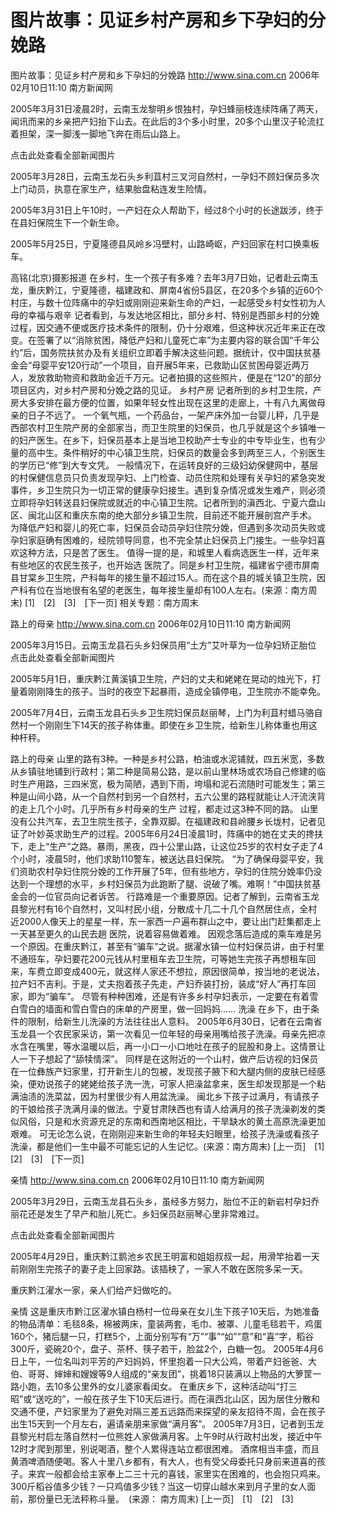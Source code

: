 # 图片故事：见证乡村产房和乡下孕妇的分娩路

图片故事：见证乡村产房和乡下孕妇的分娩路
http://www.sina.com.cn 2006年02月10日11:10 南方新闻网


2005年3月31日凌晨2时，云南玉龙黎明乡恨独村，孕妇蜂丽枝连续阵痛了两天，闻讯而来的乡亲把产妇抬下山去。在此后的3个多小时里，20多个山里汉子轮流扛着担架，深一脚浅一脚地飞奔在雨后山路上。

点击此处查看全部新闻图片




2005年3月28日，云南玉龙石头乡利苴村三叉河自然村，一孕妇不顾妇保员多次上门动员，执意在家生产，结果胎盘粘连发生险情。





2005年3月31日上午10时，一产妇在众人帮助下，经过8个小时的长途跋涉，终于在县妇保院生下一个新生命。




2005年5月25日，宁夏隆德县风岭乡冯壁村，山路崎岖，产妇回家在村口换乘板车。


高铭(北京)摄影报道
在乡村，生一个孩子有多难？去年3月7日始，记者赴云南玉龙，重庆黔江，宁夏隆德，福建政和、屏南4省份5县区，在20多个乡镇的近60个村庄，与数十位阵痛中的孕妇或刚刚迎来新生命的产妇，一起感受乡村女性初为人母的幸福与艰辛
记者看到，与发达地区相比，部分乡村、特别是西部乡村的分娩过程，因交通不便或医疗技术条件的限制，仍十分艰难，但这种状况近年来正在改变。在签署了以“消除贫困，降低产妇和儿童死亡率”为主要内容的联合国“千年公约”后，国务院扶贫办及有关组织立即着手解决这些问题。据统计，仅中国扶贫基金会“母婴平安120行动”一个项目，自开展5年来，已救助山区贫困母婴近两万人，发放救助物资和救助金近千万元。记者拍摄的这些照片，便是在“120”的部分项目区内，对乡村产房和分娩之路的见证。
乡村产房
记者所到的乡村卫生院，产房大多安排在最方便的位置，如果年轻女性出现在这里的走廊上，十有八九离做母亲的日子不远了。
一个氧气瓶，一个药品台，一架产床外加一台婴儿秤，几乎是西部农村卫生院产房的全部家当，而卫生院里的妇保员，也几乎就是这个乡镇唯一的妇产医生。在乡下，妇保员基本上是当地卫校助产士专业的中专毕业生，也有少量的高中生。条件稍好的中心镇卫生院，妇保员的数量会多到两至三人，个别医生的学历已“修”到大专文凭。
一般情况下，在运转良好的三级妇幼保健网中，基层的村保健信息员只负责发现孕妇、上门检查、动员住院和处理有关孕妇的紧急突发事件，乡卫生院只为一切正常的健康孕妇接生。遇到复杂情况或发生难产，则必须立即将孕妇转送县妇保院或就近的中心镇卫生院。记者所到的滇西北、宁夏六盘山区、闽北山区和重庆东南的绝大部分乡镇卫生院，目前还不能开展剖宫产手术。
为降低产妇和婴儿的死亡率，妇保员会动员孕妇住院分娩，但遇到多次动员失败或孕妇家庭确有困难的，经院领导同意，也不完全禁止妇保员上门接生。一些孕妇喜欢这种方法，只是苦了医生。
值得一提的是，和城里人看病选医生一样，近年来有些地区的农民生孩子，也开始选
医院了。同是乡村卫生院，福建省宁德市屏南县甘棠乡卫生院，产科每年的接生量不超过15人。而在这个县的城关镇卫生院，因产科有位在当地很有名望的老医生，每年接生量却有100人左右。(来源：南方周末)
[1]　[2]　[3]　[下一页]
相关专题：南方周末 

路上的母亲
http://www.sina.com.cn 2006年02月10日11:10 南方新闻网


2005年3月15日。云南玉龙县石头乡妇保员用“土方”艾叶草为一位孕妇矫正胎位
点击此处查看全部新闻图片




2005年5月1日，重庆黔江黄溪镇卫生院，产妇的丈夫和姥姥在晃动的烛光下，打量着刚刚降生的孩子。当时的夜空下起暴雨，造成全镇停电，卫生院亦不能幸免。





2005年7月4日，云南玉龙县石头乡卫生院妇保员赵丽琴，上门为利苴村蜡马骆自然村一个刚刚生下14天的孩子称体重。即使在乡卫生院，给新生儿称体重也用这种杆秤。


路上的母亲
山里的路有3种。一种是乡村公路，柏油或水泥铺就，四五米宽，多数从乡镇驻地铺到行政村；第二种是简易公路，是以前山里林场或农场自己修建的临时生产用路，三四米宽，极为简陋，遇到下雨，垮塌和泥石流随时可能发生；第三种是山间小路，从一个自然村到另一个自然村，五六公里的路程就能让人汗流浃背的走上几个小时。几乎所有乡村母亲的生产
过程，都走过这3种不同的路。
山里没有公共汽车，去卫生院生孩子，全靠双脚。在福建政和县岭腰乡长垅村，记者见证了叶妙英求助生产的过程。2005年6月24日凌晨1时，阵痛中的她在丈夫的搀扶下，走上“生产”之路。暴雨，黑夜，四十公里山路，让这位25岁的农村女子走了4个小时，凌晨5时，他们求助110警车，被送达县妇保院。
“为了确保母婴平安，我们资助农村孕妇住院分娩的工作开展了5年，但有些地方，孕妇的住院分娩率仍没达到一个理想的水平，乡村妇保员为此跑断了腿、说破了嘴。难啊！”中国扶贫基金会的一位官员向记者诉苦。
行路难是一个重要原因。记者了解到，云南省玉龙县黎光村有16个自然村，又叫村民小组，分散成十几二十几个自然居住点，全村近2000人像天上的星星一样，东一家西一户遍布群山之中，要让出门赶集都走上一天甚至更久的山民去趟
医院，说着容易做着难。
因观念落后造成的乘车难是另一个原因。在重庆黔江，甚至有“骗车”之说。据濯水镇一位村妇保员讲，由于村里不通班车，孕妇要花200元钱从村里租车去卫生院，可等她生完孩子再想租车回来，车费立即变成400元，就这样人家还不想拉，原因很简单，按当地的老说法，拉产妇不吉利。于是，丈夫抱着孩子先走，产妇乔装打扮，装成“好人”再打车回家，即为“骗车”。
尽管有种种困难，还是有许多乡村孕妇表示，一定要在有着雪白雪白的墙面和雪白雪白的床单的产房里，做一回妈妈……
洗澡
在乡下，由于条件的限制，给新生儿洗澡的方法往往出人意料。
2005年6月30日，记者在云南省玉龙县一个农民家采访，第一次看见一位年轻的母亲用嘴给孩子洗澡。母亲先把凉水含在嘴里，等水温暖以后，再一小口一小口地吐在孩子的屁股和身上。这情景让人一下子想起了“舔犊情深”。
同样是在这附近的一个山村，做产后访视的妇保员在一位彝族产妇家里，打开新生儿的包被，发现孩子腋下和大腿内侧的皮肤已经感染，便劝说孩子的姥姥给孩子洗一洗，可家人把澡盆拿来，医生却发现那是一个粘满油渍的洗菜盆，因为村里很少有人用盆洗澡。
闽北乡下孩子过满月，有请孩子的干娘给孩子洗满月澡的做法。宁夏甘肃陕西也有请人给满月的孩子洗澡剃发的类似风俗，只是和水资源充足的东南和西南地区相比，干旱缺水的黄土高原洗澡更加艰难。
可无论怎么说，在刚刚迎来新生命的年轻夫妇眼里，给孩子洗澡或看孩子洗澡，都是他们一生中最不可能忘记的人生记忆。(来源：南方周末)
[上一页]　[1]　[2]　[3]　[下一页]

亲情
http://www.sina.com.cn 2006年02月10日11:10 南方新闻网


2005年3月29日，云南玉龙县石头乡，虽经多方努力，胎位不正的新岩村孕妇乔丽花还是发生了早产和胎儿死亡。乡妇保员赵丽琴心里非常难过。

点击此处查看全部新闻图片




2005年4月29日，重庆黔江鹅池乡农民王明富和姐姐叔叔一起，用滑竿抬着一天前刚刚生完孩子的妻子走上回家路。该插秧了，一家人不敢在医院多呆一天。





重庆黔江濯水一家，亲人们给产妇做吃的。


亲情
这是重庆市黔江区濯水镇白杨村一位母亲在女儿生下孩子10天后，为她准备的物品清单：毛毯8条，棉被两床，童装两套，毛巾、被罩、儿童毛毯若干，鸡蛋160个，猪后腿一只，打糕5个，上面分别写有“万”“事”“如”“意”和“喜”字，稻谷300斤，瓷碗20个，盘子、茶杯、筷子若干，脸盆2个，白糖一包。
2005年4月6日上午，一位名叫刘平芳的产妇妈妈，怀里抱着一只大公鸡，带着产妇爸爸、大伯、哥哥、婶婶和嫂嫂等9人组成的“亲友团”，挑着18只装满以上物品的大箩筐一路小跑，去10多公里外的女儿婆家看闺女。
在重庆乡下，这种活动叫“打三昭”或“送吃的”，一般在孩子生下10天后进行。而在滇西北山区，因为居住分散和交通不便，产妇家里为了避免对隔三差五远路而来探望的亲友招待不周，会在孩子出生15天到一个月左右，遍请亲朋来家做“满月客”。
2005年7月3日，记者到玉龙县黎光村启左落自然村一位熊姓人家做满月客。上午9时从行政村出发，接近中午12时才爬到那里，别说喝酒，整个人累得连站立都很困难。
酒席相当丰盛，而且黄酒啤酒随便喝。客人十里八乡都有，有大人，也有受父母委托只身前来道喜的孩子。来宾一般都会给主家奉上二三十元的喜钱，家里实在困难的，也会抱只鸡来。
300斤稻谷值多少钱？一只鸡值多少钱？当这一切穿山越水来到月子里的女人面前，那份量已无法秤称斗量。　(来源：
南方周末)
[上一页]　[1]　[2]　[3]

